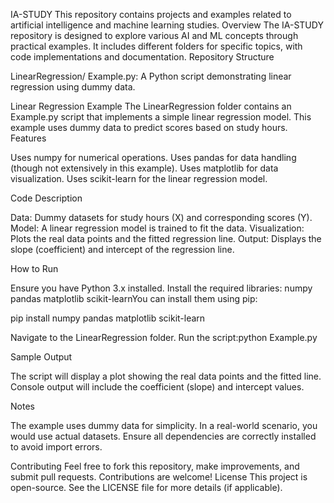 IA-STUDY
This repository contains projects and examples related to artificial intelligence and machine learning studies.
Overview
The IA-STUDY repository is designed to explore various AI and ML concepts through practical examples. It includes different folders for specific topics, with code implementations and documentation.
Repository Structure

LinearRegression/
Example.py: A Python script demonstrating linear regression using dummy data.



Linear Regression Example
The LinearRegression folder contains an Example.py script that implements a simple linear regression model. This example uses dummy data to predict scores based on study hours.
Features

Uses numpy for numerical operations.
Uses pandas for data handling (though not extensively in this example).
Uses matplotlib for data visualization.
Uses scikit-learn for the linear regression model.

Code Description

Data: Dummy datasets for study hours (X) and corresponding scores (Y).
Model: A linear regression model is trained to fit the data.
Visualization: Plots the real data points and the fitted regression line.
Output: Displays the slope (coefficient) and intercept of the regression line.

How to Run

Ensure you have Python 3.x installed.
Install the required libraries:
numpy
pandas
matplotlib
scikit-learnYou can install them using pip:

pip install numpy pandas matplotlib scikit-learn


Navigate to the LinearRegression folder.
Run the script:python Example.py



Sample Output

The script will display a plot showing the real data points and the fitted line.
Console output will include the coefficient (slope) and intercept values.

Notes

The example uses dummy data for simplicity. In a real-world scenario, you would use actual datasets.
Ensure all dependencies are correctly installed to avoid import errors.

Contributing
Feel free to fork this repository, make improvements, and submit pull requests. Contributions are welcome!
License
This project is open-source. See the LICENSE file for more details (if applicable).